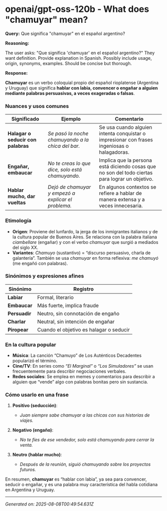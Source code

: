 # openai/gpt-oss-120b - What does "chamuyar" mean?

**Query:** Que significa "chamuyar" en el español argentino?

**Reasoning:**

The user asks: "Que significa 'chamuyar' en el español argentino?" They want definition. Provide explanation in Spanish. Possibly include usage, origin, synonyms, examples. Should be concise but thorough.

**Response:**

**Chamuyar** es un verbo coloquial propio del español rioplatense (Argentina y Uruguay) que significa **hablar con labia, convencer o engañar a alguien mediante palabras persuasivas, a veces exageradas o falsas**.  

### Nuances y usos comunes  

| Significado | Ejemplo | Comentario |
|-------------|---------|------------|
| **Halagar o seducir con palabras** | *Se pasó la noche chamuyando a la chica del bar.* | Se usa cuando alguien intenta conquistar o impresionar con frases ingeniosas o halagadoras. |
| **Engañar, embaucar** | *No te creas lo que dice, solo está chamuyando.* | Implica que la persona está diciendo cosas que no son del todo ciertas para lograr un objetivo. |
| **Hablar mucho, dar vueltas** | *Dejó de chamuyar y empezó a explicar el problema.* | En algunos contextos se refiere a hablar de manera extensa y a veces innecesaria. |

### Etimología  

- **Origen**: Proviene del lunfardo, la jerga de los inmigrantes italianos y de la cultura popular de Buenos Aires. Se relaciona con la palabra italiana *ciambellare* (engañar) y con el verbo *chamuyar* que surgió a mediados del siglo XX.  
- **Variantes**: *Chamuyo* (sustantivo) = “discurso persuasivo, charla de galantería”. También se usa *chamuyar* en forma reflexiva: *me chamuyó* (me engañó con palabras).

### Sinónimos y expresiones afines  

| Sinónimo | Registro |
|----------|----------|
| **Labiar** | Formal, literario |
| **Embaucar** | Más fuerte, implica fraude |
| **Persuadir** | Neutro, sin connotación de engaño |
| **Charlar** | Neutral, sin intención de engañar |
| **Piropear** | Cuando el objetivo es halagar o seducir |

### En la cultura popular  

- **Música**: La canción “Chamuyo” de Los Auténticos Decadentes popularizó el término.  
- **Cine/TV**: En series como *“El Marginal”* o *“Los Simuladores”* se usan frecuentemente para describir negociaciones verbales.  
- **Redes sociales**: Se emplea en memes y comentarios para describir a alguien que “vende” algo con palabras bonitas pero sin sustancia.

### Cómo usarlo en una frase  

1. **Positivo (seducción)**:  
   - *Juan siempre sabe chamuyar a las chicas con sus historias de viajes.*  

2. **Negativo (engaño)**:  
   - *No te fíes de ese vendedor, solo está chamuyando para cerrar la venta.*  

3. **Neutro (hablar mucho)**:  
   - *Después de la reunión, siguió chamuyando sobre los proyectos futuros.*  

En resumen, **chamuyar** es “hablar con labia”, ya sea para convencer, seducir o engañar, y es una palabra muy característica del habla cotidiana en Argentina y Uruguay.

---
*Generated on: 2025-08-08T00:49:54.631Z*
